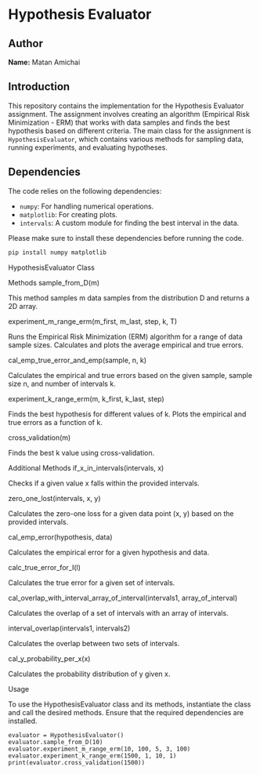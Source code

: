 # Hypothesis Evaluator

## Author
**Name:** Matan Amichai

## Introduction
This repository contains the implementation for the Hypothesis Evaluator assignment. The assignment involves creating an algorithm (Empirical Risk Minimization - ERM) that works with data samples and finds the best hypothesis based on different criteria. The main class for the assignment is `HypothesisEvaluator`, which contains various methods for sampling data, running experiments, and evaluating hypotheses.

## Dependencies
The code relies on the following dependencies:
- `numpy`: For handling numerical operations.
- `matplotlib`: For creating plots.
- `intervals`: A custom module for finding the best interval in the data.

Please make sure to install these dependencies before running the code.

```bash
pip install numpy matplotlib
```
HypothesisEvaluator Class


Methods
sample_from_D(m)

This method samples m data samples from the distribution D and returns a 2D array.

experiment_m_range_erm(m_first, m_last, step, k, T)

Runs the Empirical Risk Minimization (ERM) algorithm for a range of data sample sizes. Calculates and plots the average empirical and true errors.

cal_emp_true_error_and_emp(sample, n, k)

Calculates the empirical and true errors based on the given sample, sample size n, and number of intervals k.

experiment_k_range_erm(m, k_first, k_last, step)

Finds the best hypothesis for different values of k. Plots the empirical and true errors as a function of k.

cross_validation(m)

Finds the best k value using cross-validation.

Additional Methods
if_x_in_intervals(intervals, x)

Checks if a given value x falls within the provided intervals.

zero_one_lost(intervals, x, y)

Calculates the zero-one loss for a given data point (x, y) based on the provided intervals.

cal_emp_error(hypothesis, data)

Calculates the empirical error for a given hypothesis and data.

calc_true_error_for_I(l)

Calculates the true error for a given set of intervals.

cal_overlap_with_interval_array_of_interval(intervals1, array_of_interval)

Calculates the overlap of a set of intervals with an array of intervals.

interval_overlap(intervals1, intervals2)

Calculates the overlap between two sets of intervals.

cal_y_probability_per_x(x)

Calculates the probability distribution of y given x.

Usage

To use the HypothesisEvaluator class and its methods, instantiate the class and call the desired methods. Ensure that the required dependencies are installed.
```
evaluator = HypothesisEvaluator()
evaluator.sample_from_D(10)
evaluator.experiment_m_range_erm(10, 100, 5, 3, 100)
evaluator.experiment_k_range_erm(1500, 1, 10, 1)
print(evaluator.cross_validation(1500))
